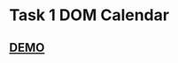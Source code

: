 # Task 1 DOM Calendar

## [DEMO](https://johnsteck9.github.io/globallogic-js-basecamp-2021/js/01-DOM-Calendar/index.html)
